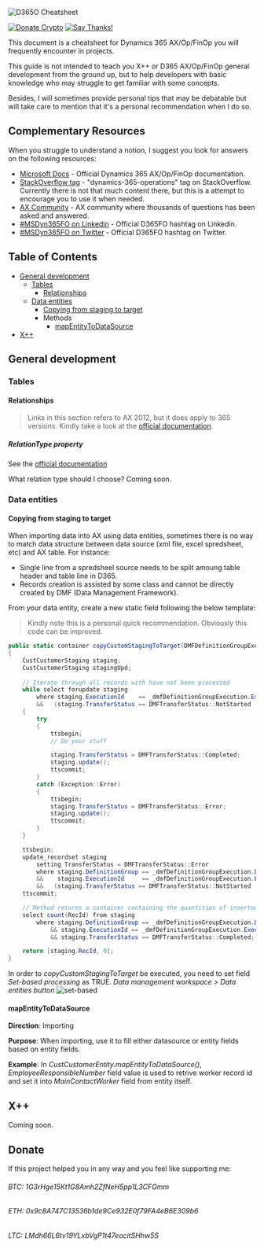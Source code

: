 ![D365O Cheatsheet](https://github.com/anderson-joyle/D365O-Cheatsheet/blob/master/D365O_logo_cheatsheet.png)

[![Donate Crypto](https://img.shields.io/badge/Donate-Crypto-805AFF.svg)](https://github.com/anderson-joyle/D365O-Cheatsheet#donate)
[![Say Thanks!](https://img.shields.io/badge/Say%20Thanks-!-1EAEDB.svg)](https://saythanks.io/to/joyle)

This document is a cheatsheet for Dynamics 365 AX/Op/FinOp you will frequently encounter in projects.

This guide is not intended to teach you X++ or D365 AX/Op/FinOp general development from the ground up, but to help developers with basic knowledge who may struggle to get familiar with some concepts.

Besides, I will sometimes provide personal tips that may be debatable but will take care to mention that it's a personal recommendation when I do so.

## Complementary Resources
When you struggle to understand a notion, I suggest you look for answers on the following resources:

- [Microsoft Docs](https://docs.microsoft.com/en-gb/dynamics365/unified-operations/fin-and-ops/) - Official Dynamics 365 AX/Op/FinOp documentation.
- [StackOverflow tag](https://stackoverflow.com/questions/tagged/dynamics-365-operations) - "dynamics-365-operations" tag on StackOverflow. Currently there is not that much content there, but this is a attempt to encourage you to use it when needed.
- [AX Community](https://community.dynamics.com/ax) - AX community where thousands of questions has been asked and answered.
- [#MSDyn365FO on Linkedin](https://www.linkedin.com/search/results/content/?facetSortBy=date_posted&keywords=%23MSDyn365FO&origin=SORT_RESULTS) - Official D365FO hashtag on Linkedin.
- [#MSDyn365FO on Twitter](https://twitter.com/search?f=tweets&vertical=default&q=%23MSDyn365FO&src=typd) - Official D365FO hashtag on Twitter.

## Table of Contents
- [General development](#general-development)
  * [Tables](#tables)
    + [Relationships](#relationships)
  * [Data entities](#data-entities)
    + [Copying from staging to target](#copying-from-staging-to-target)
    + Methods
      - [mapEntityToDataSource](#mapEntityToDataSource)
- [X++](#x++)

## General development
### Tables
#### Relationships
> Links in this section refers to AX 2012, but it does apply to 365 versions.
Kindly take a look at the [official documentation](https://msdn.microsoft.com/en-us/library/hh803131.aspx).

##### RelationType property
See the [official documentation](https://msdn.microsoft.com/en-us/library/hh803131.aspx)

What relation type should I choose?
Coming soon.

### Data entities
#### Copying from staging to target

When importing data into AX using data entities, sometimes there is no way to match data structure between data source (xml file, excel spredsheet, etc) and AX table. For instance:
  * Single line from a spredsheel source needs to be split amoung table header and table line in D365.
  * Records creation is assisted by some class and cannot be directly created by DMF (Data Management Framework).

From your data entity, create a new static field following the below template:
> Kindly note this is a personal quick recommendation. Obviously this code can be improved.
```csharp
public static container copyCustomStagingToTarget(DMFDefinitionGroupExecution _dmfDefinitionGroupExecution)
{
    CustCustomerStaging staging;
    CustCustomerStaging stagingUpd;
    
    // Iterate through all records with have not been processed
    while select forupdate staging
        where staging.ExecutionId    == _dmfDefinitionGroupExecution.ExecutionId
        &&   (staging.TransferStatus == DMFTransferStatus::NotStarted || staging.TransferStatus == DMFTransferStatus::Validated)
    {
        try
        {
            ttsbegin;
            // Do your stuff

            staging.TransferStatus = DMFTransferStatus::Completed;
            staging.update();
            ttscommit;
        }
        catch (Exception::Error)
        {
            ttsbegin;
            staging.TransferStatus = DMFTransferStatus::Error;
            staging.update();
            ttscommit;
        }
    }    

    ttsbegin;
    update_recordset staging
        setting TransferStatus = DMFTransferStatus::Error
        where staging.DefinitionGroup == _dmfDefinitionGroupExecution.DefinitionGroup
        &&    staging.ExecutionId     == _dmfDefinitionGroupExecution.ExecutionId
        &&   (staging.TransferStatus == DMFTransferStatus::NotStarted || staging.TransferStatus == DMFTransferStatus::Validated);
    ttscommit;

    // Method returns a container containing the quantities of inserted and updated records.
    select count(RecId) from staging
        where staging.DefinitionGroup == _dmfDefinitionGroupExecution.DefinitionGroup
            && staging.ExecutionId == _dmfDefinitionGroupExecution.ExecutionId
            && staging.TransferStatus == DMFTransferStatus::Completed;

    return [staging.RecId, 0];
}
```
In order to *copyCustomStagingToTarget* be executed, you need to set field *Set-based processing* as TRUE.
*Data management workspace > Data entities button*
![set-based](https://github.com/anderson-joyle/D365O-Cheatsheet/blob/master/prints/set_base_field.PNG)


#### mapEntityToDataSource
**Direction**: Importing

**Purpose**: When importing, use it to fill either datasource or entity fields based on entity fields.

**Example**: In *CustCustomerEntity.mapEntityToDataSource()*, *EmployeeResponsibleNumber* field value is used to retrive worker record id and set it into *MainContactWorker* field from entity itself.

## X++
Coming soon.

## Donate
If this project helped you in any way and you feel like supporting me:

###### BTC: 1G3rHge15Kt1G8Amh2ZfNeH5pp1L3CFGmm
###### ETH: 0x9c8A747C13536b1de9Ce932E0f79FA4eB6E309b6
###### LTC: LMdh66L6tv19YLxbVgP1t47eocitSHhw5S
